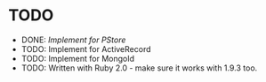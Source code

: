 # TODO

* DONE: _Implement for PStore_ 
* TODO: Implement for ActiveRecord
* TODO: Implement for MongoId
* TODO: Written with Ruby 2.0 - make sure it works with 1.9.3 too.
